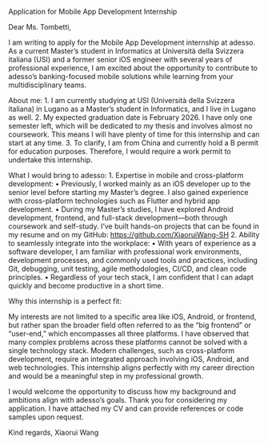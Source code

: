 <!--
 * @Author: Xiaorui Wang
 * @Email: xiaorui.wang@usi.ch
 * @Date: 2025-06-20 11:06:41
 * @LastEditors: Xiaorui Wang
 * @LastEditTime: 2025-06-20 12:28:20
 * @Description: 
 * 
 * Copyright (c) 2025 by Xiaorui Wang, All Rights Reserved. 
-->

Application for Mobile App Development Internship

Dear Ms. Tombetti,

I am writing to apply for the Mobile App Development internship at adesso. As a current Master’s student in Informatics at Università della Svizzera italiana (USI) and a former senior iOS engineer with several years of professional experience, I am excited about the opportunity to contribute to adesso’s banking-focused mobile solutions while learning from your multidisciplinary teams.

About me:
	1.	I am currently studying at USI (Università della Svizzera italiana) in Lugano as a Master’s student in Informatics, and I live in Lugano as well.
	2.	My expected graduation date is February 2026. I have only one semester left, which will be dedicated to my thesis and involves almost no coursework. This means I will have plenty of time for this internship and can start at any time.
	3.	To clarify, I am from China and currently hold a B permit for education purposes. Therefore, I would require a work permit to undertake this internship.

What I would bring to adesso:
	1.	Expertise in mobile and cross-platform development:
	•	Previously, I worked mainly as an iOS developer up to the senior level before starting my Master’s degree. I also gained experience with cross-platform technologies such as Flutter and hybrid app development.
	•	During my Master’s studies, I have explored Android development, frontend, and full-stack development—both through coursework and self-study. I’ve built hands-on projects that can be found in my resume and on my GitHub: https://github.com/XiaoruiWang-SH
	2.	Ability to seamlessly integrate into the workplace:
	•	With years of experience as a software developer, I am familiar with professional work environments, development processes, and commonly used tools and practices, including Git, debugging, unit testing, agile methodologies, CI/CD, and clean code principles.
	•	Regardless of your tech stack, I am confident that I can adapt quickly and become productive in a short time.

Why this internship is a perfect fit:

My interests are not limited to a specific area like iOS, Android, or frontend, but rather span the broader field often referred to as the “big frontend” or “user-end,” which encompasses all three platforms. I have observed that many complex problems across these platforms cannot be solved with a single technology stack. Modern challenges, such as cross-platform development, require an integrated approach involving iOS, Android, and web technologies. This internship aligns perfectly with my career direction and would be a meaningful step in my professional growth.

I would welcome the opportunity to discuss how my background and ambitions align with adesso’s goals. Thank you for considering my application. I have attached my CV and can provide references or code samples upon request.

Kind regards,
Xiaorui Wang
